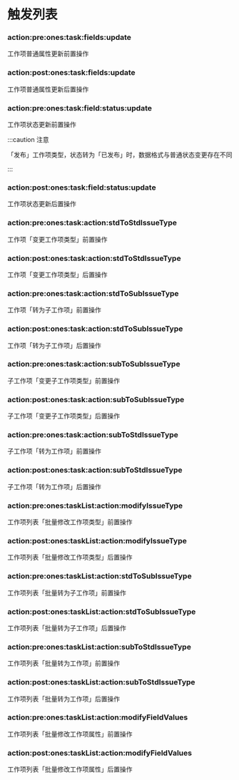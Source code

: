 # 触发列表

### action:pre:ones:task:fields:update

工作项普通属性更新前置操作

### action:post:ones:task:fields:update

工作项普通属性更新后置操作

### action:pre:ones:task:field:status:update

工作项状态更新前置操作

:::caution 注意

「发布」工作项类型，状态转为「已发布」时，数据格式与普通状态变更存在不同

:::

### action:post:ones:task:field:status:update

工作项状态更新后置操作

### action:pre:ones:task:action:stdToStdIssueType

工作项「变更工作项类型」前置操作

### action:post:ones:task:action:stdToStdIssueType

工作项「变更工作项类型」后置操作

### action:pre:ones:task:action:stdToSubIssueType

工作项「转为子工作项」前置操作

### action:post:ones:task:action:stdToSubIssueType

工作项「转为子工作项」后置操作

### action:pre:ones:task:action:subToSubIssueType

子工作项「变更子工作项类型」前置操作

### action:post:ones:task:action:subToSubIssueType

子工作项「变更子工作项类型」后置操作

### action:pre:ones:task:action:subToStdIssueType

子工作项「转为工作项」前置操作

### action:post:ones:task:action:subToStdIssueType

子工作项「转为工作项」后置操作

### action:pre:ones:taskList:action:modifyIssueType

工作项列表「批量修改工作项类型」前置操作

### action:post:ones:taskList:action:modifyIssueType

工作项列表「批量修改工作项类型」后置操作

### action:pre:ones:taskList:action:stdToSubIssueType

工作项列表「批量转为子工作项」前置操作

### action:post:ones:taskList:action:stdToSubIssueType

工作项列表「批量转为子工作项」后置操作

### action:pre:ones:taskList:action:subToStdIssueType

工作项列表「批量转为工作项」前置操作

### action:post:ones:taskList:action:subToStdIssueType

工作项列表「批量转为工作项」后置操作

### action:pre:ones:taskList:action:modifyFieldValues

工作项列表「批量修改工作项属性」前置操作

### action:post:ones:taskList:action:modifyFieldValues

工作项列表「批量修改工作项属性」后置操作
